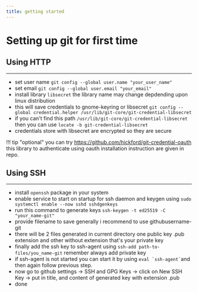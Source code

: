 ```yaml
---
title: getting started
---
```


# Setting up git for first time

## Using HTTP
---
- set user name `git config --global user.name "your_user_name"`
- set email `git config --global user.email "your_email"`
- install library `libsecret` the library name may change depdending upon linux distribution
- this will save credentials to gnome-keyring or libsecret `git config --global credential.helper /usr/lib/git-core/git-credential-libsecret`
- if you can't find this path `/usr/lib/git-core/git-credential-libsecret` then you can use `locate -b git-credential-libsecret`
- credentials store with libsecret are encrypted so they are secure

!!! tip "optional"
	you can try https://github.com/hickford/git-credential-oauth this library to authenticate using oauth installation instruction are given in repo.

## Using SSH
---
- install `openssh` package in your system
- enable service to start on startup for ssh daemon and keygen using `sudo systemctl enable --now sshd sshdgenkeys`
- run this command to generate keys `ssh-keygen -t ed25519 -C "your_name-git"`
- provide filename to save generally i recommend to use githubusername-git
- there will be 2 files generated in current directory one public key .pub extension and other without extension that's your private key
- finally add the ssh key to ssh-agent using `ssh-add path-to-files/you_name-git` remember always add private key
- if ssh-agent is not started you can start it by using ``` eval `ssh-agent` ```and then again follow previous step.
- now go to github settings &rarr; SSH and GPG Keys &rarr; click on New SSH Key -> put in title, and content of generated key with extension .pub
- done
